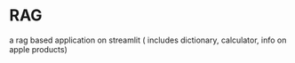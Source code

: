 # RAG
a rag based application on streamlit ( includes dictionary, calculator, info on apple products)

